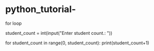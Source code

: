 # python_tutorial-
for loop

student_count = int(input("Enter student count.: "))

for student_count in range(0, student_count):
    print(student_count+1)
